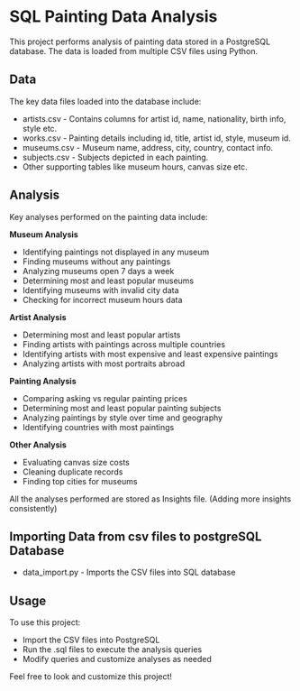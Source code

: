 # SQL Painting Data Analysis 

This project performs analysis of painting data stored in a PostgreSQL database. The data is loaded from multiple CSV files using Python.

## Data 

The key data files loaded into the database include:

- artists.csv - Contains columns for artist id, name, nationality, birth info, style etc.
- works.csv - Painting details including id, title, artist id, style, museum id.
- museums.csv - Museum name, address, city, country, contact info.
- subjects.csv - Subjects depicted in each painting.
- Other supporting tables like museum hours, canvas size etc.

## Analysis

Key analyses performed on the painting data include:

**Museum Analysis**

- Identifying paintings not displayed in any museum 
- Finding museums without any paintings 
- Analyzing museums open 7 days a week 
- Determining most and least popular museums 
- Identifying museums with invalid city data 
- Checking for incorrect museum hours data 

**Artist Analysis** 

- Determining most and least popular artists
- Finding artists with paintings across multiple countries 
- Identifying artists with most expensive and least expensive paintings 
- Analyzing artists with most portraits abroad 

**Painting Analysis**

- Comparing asking vs regular painting prices 
- Determining most and least popular painting subjects 
- Analyzing paintings by style over time and geography 
- Identifying countries with most paintings 

**Other Analysis** 

- Evaluating canvas size costs
- Cleaning duplicate records 
- Finding top cities for museums 

All the analyses performed are stored as Insights file. (Adding more insights consistently)

## Importing Data from csv files to postgreSQL Database

- data_import.py - Imports the CSV files into SQL database 

## Usage

To use this project:

- Import the CSV files into PostgreSQL
- Run the .sql files to execute the analysis queries
- Modify queries and customize analyses as needed

Feel free to look and customize this project!
